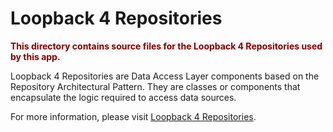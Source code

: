 # Loopback 4 Repositories

<p><strong style="color:maroon">This directory contains source files for the Loopback 4 Repositories used by this app.</strong></p>
Loopback 4 Repositories are Data Access Layer components based on the Repository Architectural Pattern. They are classes or components that encapsulate the logic required to access data sources.

For more information, please visit
[Loopback 4 Repositories](https://loopback.io/doc/en/lb4/Repository.html).
